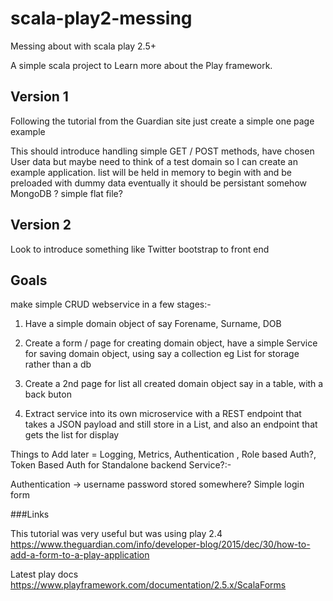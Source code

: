 # scala-play2-messing
Messing about with scala play 2.5+

A simple scala project to Learn more about the Play framework.

Version 1
---------
Following the tutorial from the Guardian site just create a simple one page example

This should introduce handling simple GET / POST methods, have chosen User data but maybe need to think of a test domain so I can create an example 
application. list will be held in memory to begin with and be preloaded with dummy data eventually it should be persistant somehow
MongoDB ? simple flat file? 

Version 2
---------
Look to introduce something like Twitter bootstrap to front end


Goals 
------

make simple CRUD webservice in a few stages:-

1) Have a simple domain object of say Forename, Surname, DOB

2) Create a form / page for creating domain object, have a simple Service for saving domain object, using say a collection eg List for storage rather than a db

3) Create a 2nd page for list all created domain object say in a table, with a back buton

4) Extract service into its own microservice with a REST endpoint that takes a JSON payload and still store in a List, and also an endpoint that gets the list for display


Things to Add later = Logging, Metrics, Authentication , Role based Auth?, Token Based Auth for Standalone backend Service?:-

Authentication -> username password stored somewhere? Simple login form 

###Links

This tutorial was very useful but was using play 2.4
https://www.theguardian.com/info/developer-blog/2015/dec/30/how-to-add-a-form-to-a-play-application

Latest play docs 
https://www.playframework.com/documentation/2.5.x/ScalaForms

